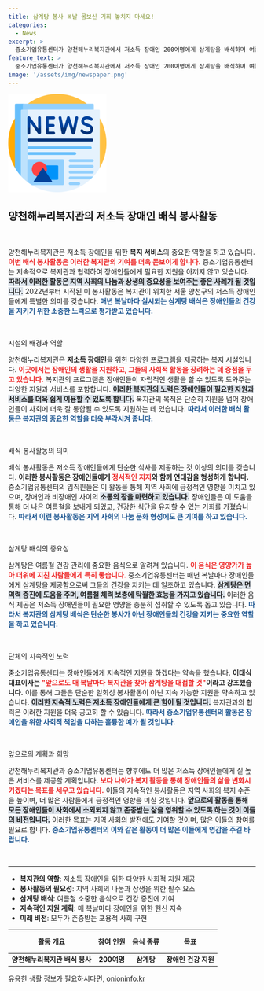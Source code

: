 ```yaml
---
title: 삼계탕 봉사 복날 몸보신 기회 놓치지 마세요!
categories:
  - News
excerpt: >
  중소기업유통센터가 양천해누리복지관에서 저소득 장애인 200여명에게 삼계탕을 배식하며 여름 건강관리를 지원했습니다. 매 복날마다 이어지는 이 특별한 나눔, 그 감동의 순간을 함께하세요!
feature_text: >
  중소기업유통센터가 양천해누리복지관에서 저소득 장애인 200여명에게 삼계탕을 배식하며 여름 건강관리를 지원했습니다. 매 복날마다 이어지는 이 특별한 나눔, 그 감동의 순간을 함께하세요!
image: '/assets/img/newspaper.png'
---
```


<p><img src="/assets/img/newspaper.png" alt="kimp 속보" /></p>

<h2 data-ke-size="size26">양천해누리복지관의 저소득 장애인 배식 봉사활동</h2>

<p data-ke-size="size16">&nbsp;</p>

<p>양천해누리복지관은 저소득 장애인을 위한 <b>복지 서비스</b>의 중요한 역할을 하고 있습니다. <b><span style="color: #ee2323;">이번 배식 봉사활동은 이러한 복지관의 기여를 더욱 돋보이게 합니다.</span></b> 중소기업유통센터는 지속적으로 복지관과 협력하여 장애인들에게 필요한 지원을 아끼지 않고 있습니다. <b><span style="background-color: #21538527;">따라서 이러한 활동은 지역 사회의 나눔과 상생의 중요성을 보여주는 좋은 사례가 될 것입니다.</span></b> 2022년부터 시작된 이 봉사활동은 복지관이 위치한 서울 양천구의 저소득 장애인들에게 특별한 의미를 갖습니다. <b><span style="color: #1a5490;">매년 복날마다 실시되는 삼계탕 배식은 장애인들의 건강을 지키기 위한 소중한 노력으로 평가받고 있습니다.</span></b></p>

<p data-ke-size="size16">&nbsp;</p>

<p>시설의 배경과 역할</p>

<p>양천해누리복지관은 <b>저소득 장애인</b>을 위한 다양한 프로그램을 제공하는 복지 시설입니다. <b><span style="color: #ee2323;">이곳에서는 장애인의 생활을 지원하고, 그들의 사회적 활동을 장려하는 데 중점을 두고 있습니다.</span></b> 복지관의 프로그램은 장애인들이 자립적인 생활을 할 수 있도록 도와주는 다양한 지원과 서비스를 포함합니다. <b><span style="background-color: #21538527;">이러한 복지관의 노력은 장애인들이 필요한 자원과 서비스를 더욱 쉽게 이용할 수 있도록 합니다.</span></b> 복지관의 목적은 단순히 지원을 넘어 장애인들이 사회에 더욱 잘 통합될 수 있도록 지원하는 데 있습니다. <b><span style="color: #1a5490;">따라서 이러한 배식 활동은 복지관의 중요한 역할을 더욱 부각시켜 줍니다.</span></b></p>

<p data-ke-size="size16">&nbsp;</p>

<p>배식 봉사활동의 의미</p>

<p>배식 봉사활동은 저소득 장애인들에게 단순한 식사를 제공하는 것 이상의 의미를 갖습니다. <b>이러한 봉사활동은 장애인들에게 <span style="color: #ee2323;">정서적인 지지</span>와 함께 연대감을 형성하게 합니다.</b> 중소기업유통센터의 임직원들은 이 활동을 통해 지역 사회에 긍정적인 영향을 미치고 있으며, 장애인과 비장애인 사이의 <b><span style="background-color: #21538527;">소통의 장을 마련하고 있습니다.</span></b> 장애인들은 이 도움을 통해 더 나은 여름철을 보내게 되었고, 건강한 식단을 유지할 수 있는 기회를 가졌습니다. <b><span style="color: #1a5490;">따라서 이런 봉사활동은 지역 사회의 나눔 문화 형성에도 큰 기여를 하고 있습니다.</span></b></p>

<p data-ke-size="size16">&nbsp;</p>

<p>삼계탕 배식의 중요성</p>

<p>삼계탕은 여름철 건강 관리에 중요한 음식으로 알려져 있습니다. <b><span style="color: #ee2323;">이 음식은 영양가가 높아 더위에 지친 사람들에게 특히 좋습니다.</span></b> 중소기업유통센터는 매년 복날마다 장애인들에게 삼계탕을 제공함으로써 그들의 건강을 지키는 데 일조하고 있습니다. <b><span style="background-color: #21538527;">삼계탕은 면역력 증진에 도움을 주며, 여름철 체력 보충에 탁월한 효능을 가지고 있습니다.</span></b> 이러한 음식 제공은 저소득 장애인들이 필요한 영양을 충분히 섭취할 수 있도록 돕고 있습니다. <b><span style="color: #1a5490;">따라서 복지관의 삼계탕 배식은 단순한 봉사가 아닌 장애인들의 건강을 지키는 중요한 역할을 하고 있습니다.</span></b></p>

<p data-ke-size="size16">&nbsp;</p>

<p>단체의 지속적인 노력</p>

<p>중소기업유통센터는 장애인들에게 지속적인 지원을 하겠다는 약속을 했습니다. <b>이태식 대표이사는 <span style="color: #ee2323;">"앞으로도 매 복날마다 복지관을 찾아 삼계탕을 대접할 것"</span>이라고 강조했습니다.</b> 이를 통해 그들은 단순한 일회성 봉사활동이 아닌 지속 가능한 지원을 약속하고 있습니다. <b><span style="background-color: #21538527;">이러한 지속적 노력은 저소득 장애인들에게 큰 힘이 될 것입니다.</span></b> 복지관과의 협력은 이러한 지원을 더욱 공고히 할 수 있습니다. <b><span style="color: #1a5490;">따라서 중소기업유통센터의 활동은 장애인을 위한 사회적 책임을 다하는 훌륭한 예가 될 것입니다.</span></b></p>

<p data-ke-size="size16">&nbsp;</p>

<p>앞으로의 계획과 희망</p>

<p>양천해누리복지관과 중소기업유통센터는 향후에도 더 많은 저소득 장애인들에게 질 높은 서비스를 제공할 계획입니다. <b><span style="color: #ee2323;">보다 나아가 복지 활동을 통해 장애인들의 삶을 변화시키겠다는 목표를 세우고 있습니다.</span></b> 이들의 지속적인 봉사활동은 지역 사회의 복지 수준을 높이며, 더 많은 사람들에게 긍정적인 영향을 미칠 것입니다. <b><span style="background-color: #21538527;">앞으로의 활동을 통해 모든 장애인들이 사회에서 소외되지 않고 존중받는 삶을 영위할 수 있도록 하는 것이 이들의 비전입니다.</span></b> 이러한 목표는 지역 사회의 발전에도 기여할 것이며, 많은 이들의 참여를 필요로 합니다. <b><span style="color: #1a5490;">중소기업유통센터의 이와 같은 활동이 더 많은 이들에게 영감을 주길 바랍니다.</span></b></p>

<p data-ke-size="size16">&nbsp;</p>

<hr>

<ul>
<li><b>복지관의 역할</b>: 저소득 장애인을 위한 다양한 사회적 지원 제공</li>
<li><b>봉사활동의 필요성</b>: 지역 사회의 나눔과 상생을 위한 필수 요소</li>
<li><b>삼계탕 배식</b>: 여름철 소중한 음식으로 건강 증진에 기여</li>
<li><b>지속적인 지원 계획</b>: 매 복날마다 장애인을 위한 헌신 지속</li>
<li><b>미래 비전</b>: 모두가 존중받는 포용적 사회 구현</li>
</ul>

<table style="width: 100%; border-collapse: collapse;">
<thead>
<tr>
<th style="text-align: center; height: 40px;"><b>활동 개요</b></th>
<th style="text-align: center; height: 40px;"><b>참여 인원</b></th>
<th style="text-align: center; height: 40px;"><b>음식 종류</b></th>
<th style="text-align: center; height: 40px;"><b>목표</b></th>
</tr>
</thead>
<tbody>
<tr>
<td style="text-align: center; height: 17px;"><b>양천해누리복지관 배식 봉사</b></td>
<td style="text-align: center; height: 17px;"><b>200여명</b></td>
<td style="text-align: center; height: 17px;"><b>삼계탕</b></td>
<td style="text-align: center; height: 17px;"><b>장애인 건강 지원</b></td>
</tr>
</tbody>
</table>
유용한 생활 정보가 필요하시다면, <a href="https://onioninfo.kr" rel="dofollow">onioninfo.kr</a>


